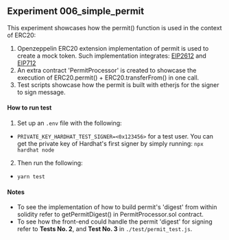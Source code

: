 ## Experiment 006_simple_permit

This experiment showcases how the permit() function is used in the context of ERC20:  
1. Openzeppelin ERC20 extension implementation of permit is used to create a mock token. Such implementation integrates: [EIP2612](https://eips.ethereum.org/EIPS/eip-2612[EIP-2612]) and [EIP712](https://eips.ethereum.org/EIPS/eip-712)  
2. An extra contract 'PermitProcessor' is created to showcase the execution of ERC20.permit() + ERC20.transferFrom() in one call. 
3. Test scripts showcase how the permit is built with etherjs for the signer to sign message.

#### How to run test
1. Set up an `.env` file with the following:
- `PRIVATE_KEY_HARDHAT_TEST_SIGNER=<0x123456>` for a test user. You can get the private key of Hardhat's first signer by simply running: `npx hardhat node`

2. Then run the following:
- `yarn test`

#### Notes

- To see the implementation of how to build permit's 'digest' from within solidity refer to getPermitDigest() in PermitProcessor.sol contract.
- To see how the front-end could handle the permit 'digest' for signing refer to **Tests No. 2**, and **Test No. 3** in `./test/permit_test.js`.